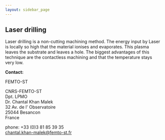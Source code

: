 ```yaml
---
layout: sidebar_page
---
```


## Laser drilling

Laser drilling is a non-cutting machining method. The energy input by Laser is locally so high that the material ionises and evaporates. This plasma leaves the substrate and leaves a hole. The biggest advantages of this technique are the contactless machining and that the temperature stays very low.
<!--break-->
__Contact:__

FEMTO-ST

CNRS-FEMTO-ST  
Dpt. LPMO  
Dr. Chantal Khan Malek  
32 Av. de l' Observatoire   
25044 Besancon  
France

phone: +33 (0)3 81 85 39 35  
chantal.khan-malek@femto-st.fr